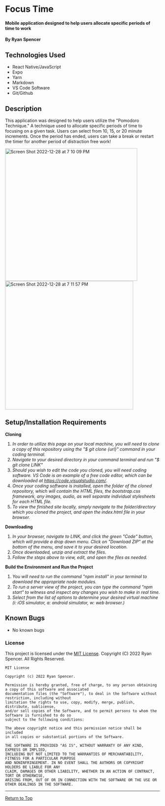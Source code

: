 # Focus Time

#### Mobile application designed to help users allocate specific periods of time to work

#### By Ryan Spencer

## Technologies Used

- React Native/JavaScript
- Expo
- Yarn
- Markdown
- VS Code Software
- Git/Github

## Description

This application was designed to help users utilize the "Pomodoro Technique." A technique used to allocate specific periods of time to focusing on a given task. Users can select from 10, 15, or 20 minute increments. Once the period has ended, users can take a break or restart the timer for another period of distraction free work!

<img width="430" alt="Screen Shot 2022-12-28 at 7 10 09 PM" src="https://user-images.githubusercontent.com/86761275/209900162-4cc15559-c3b2-48cc-ba55-b54d834a10fb.png">
<img width="417" alt="Screen Shot 2022-12-28 at 7 11 57 PM" src="https://user-images.githubusercontent.com/86761275/209900163-ea02e25f-04e3-4e33-92c5-856b00612d26.png">

## Setup/Installation Requirements

**Cloning**

1. _In order to utilize this page on your local machine, you will need to clone a copy of this repository using the "$ git clone {url}" command in your coding terminal._
2. _Navigate to your desired directory in your command terminal and run "$ git clone LINK"_
3. _Should you wish to edit the code you cloned, you will need coding software. VS Code is an example of a free code editor, which can be downloaded at https://code.visualstudio.com/_.
4. _Once your coding software is installed, open the folder of the cloned repository, which will contain the HTML files, the bootstrap.css framework, any images, audio, as well separate individual stylesheets for each HTML file._
5. _To view the finished site locally, simply navigate to the folder/directory which you cloned the project, and open the index.html file in your browser._

**Downloading**

1. _In your browser, navigate to LINK, and click the green "Code" button, which will provide a drop down menu. Click on "Download ZIP" at the bottom of the menu, and save it to your desired location._
2. _Once downloaded, unzip and extract the files._
3. _Follow the steps above to view, edit, and open the files as needed._

**Build the Environment and Run the Project**

1. _You will need to run the command "npm install" in your terminal to download the appropriate node modules._
2. _To run a server view of the project, you can type the command "npm start" to witness and inspect any changes you wish to make in real time._
3. _Select from the list of options to determine your desired virtual machine (i: iOS simulator, a: android simulator, w: web browser.)_

## Known Bugs

- No known bugs

### License

This project is licensed under the [MIT License](https://opensource.org/licenses/MIT). Copyright (C) 2022 Ryan Spencer. All Rights Reserved.

```
MIT License

Copyright (c) 2022 Ryan Spencer.

Permission is hereby granted, free of charge, to any person obtaining a copy of this software and associated
documentation files (the "Software"), to deal in the Software without restriction, including without
limitation the rights to use, copy, modify, merge, publish, distribute, sublicense,
and/or sell copies of the Software, and to permit persons to whom the Software is furnished to do so
subject to the following conditions:

The above copyright notice and this permission notice shall be included
in all copies or substantial portions of the Software.

THE SOFTWARE IS PROVIDED "AS IS", WITHOUT WARRANTY OF ANY KIND, EXPRESS OR IMPLIED,
INCLUDING BUT NOT LIMITED TO THE WARRANTIES OF MERCHANTABILITY, FITNESS FOR A PARTICULAR PURPOSE
AND NONINFRINGEMENT. IN NO EVENT SHALL THE AUTHORS OR COPYRIGHT HOLDERS BE LIABLE FOR ANY
CLAIM, DAMAGES OR OTHER LIABILITY, WHETHER IN AN ACTION OF CONTRACT, TORT OR OTHERWISE,
ARISING FROM, OUT OF OR IN CONNECTION WITH THE SOFTWARE OR THE USE OR OTHER DEALINGS IN THE SOFTWARE.
```

---

<a href="#">Return to Top</a>
